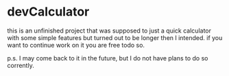 # devCalculator

this is an unfinished project that was supposed to just a quick calculator with some simple features but turned out to be longer then I intended.
if you want to continue work on it you are free todo so.

p.s. I may come back to it in the future, but I do not have plans to do so corrently.
